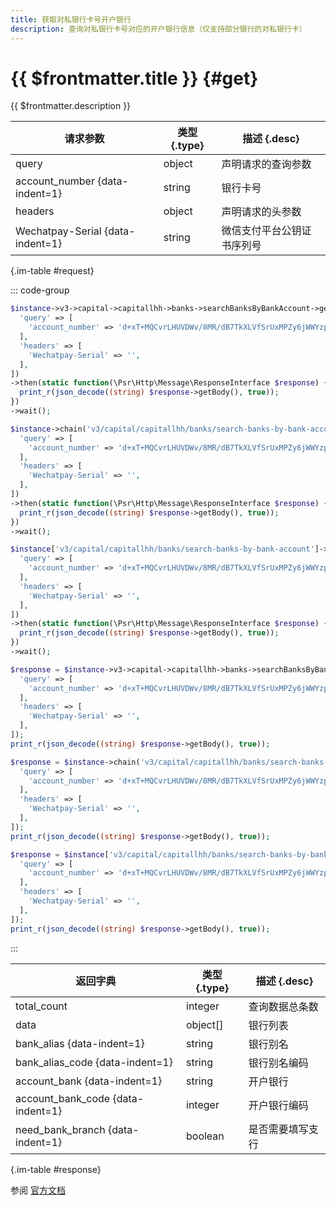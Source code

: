 ```yaml
---
title: 获取对私银行卡号开户银行
description: 查询对私银行卡号对应的开户银行信息（仅支持部分银行的对私银行卡）
---
```


# {{ $frontmatter.title }} {#get}

{{ $frontmatter.description }}

| 请求参数 | 类型 {.type} | 描述 {.desc}
| --- | --- | ---
| query | object | 声明请求的查询参数
| account_number {data-indent=1} | string | 银行卡号
| headers | object | 声明请求的头参数
| Wechatpay-Serial {data-indent=1} | string | 微信支付平台公钥证书序列号

{.im-table #request}

::: code-group

```php [异步纯链式]
$instance->v3->capital->capitallhh->banks->searchBanksByBankAccount->getAsync([
  'query' => [
    'account_number' => 'd+xT+MQCvrLHUVDWv/8MR/dB7TkXLVfSrUxMPZy6jWWYzpRrEEaYQE8ZRGYoeorwC+w==',
  ],
  'headers' => [
    'Wechatpay-Serial' => '',
  ],
])
->then(static function(\Psr\Http\Message\ResponseInterface $response) {
  print_r(json_decode((string) $response->getBody(), true));
})
->wait();
```

```php [异步声明式]
$instance->chain('v3/capital/capitallhh/banks/search-banks-by-bank-account')->getAsync([
  'query' => [
    'account_number' => 'd+xT+MQCvrLHUVDWv/8MR/dB7TkXLVfSrUxMPZy6jWWYzpRrEEaYQE8ZRGYoeorwC+w==',
  ],
  'headers' => [
    'Wechatpay-Serial' => '',
  ],
])
->then(static function(\Psr\Http\Message\ResponseInterface $response) {
  print_r(json_decode((string) $response->getBody(), true));
})
->wait();
```

```php [异步属性式]
$instance['v3/capital/capitallhh/banks/search-banks-by-bank-account']->getAsync([
  'query' => [
    'account_number' => 'd+xT+MQCvrLHUVDWv/8MR/dB7TkXLVfSrUxMPZy6jWWYzpRrEEaYQE8ZRGYoeorwC+w==',
  ],
  'headers' => [
    'Wechatpay-Serial' => '',
  ],
])
->then(static function(\Psr\Http\Message\ResponseInterface $response) {
  print_r(json_decode((string) $response->getBody(), true));
})
->wait();
```

```php [同步纯链式]
$response = $instance->v3->capital->capitallhh->banks->searchBanksByBankAccount->get([
  'query' => [
    'account_number' => 'd+xT+MQCvrLHUVDWv/8MR/dB7TkXLVfSrUxMPZy6jWWYzpRrEEaYQE8ZRGYoeorwC+w==',
  ],
  'headers' => [
    'Wechatpay-Serial' => '',
  ],
]);
print_r(json_decode((string) $response->getBody(), true));
```

```php [同步声明式]
$response = $instance->chain('v3/capital/capitallhh/banks/search-banks-by-bank-account')->get([
  'query' => [
    'account_number' => 'd+xT+MQCvrLHUVDWv/8MR/dB7TkXLVfSrUxMPZy6jWWYzpRrEEaYQE8ZRGYoeorwC+w==',
  ],
  'headers' => [
    'Wechatpay-Serial' => '',
  ],
]);
print_r(json_decode((string) $response->getBody(), true));
```

```php [同步属性式]
$response = $instance['v3/capital/capitallhh/banks/search-banks-by-bank-account']->get([
  'query' => [
    'account_number' => 'd+xT+MQCvrLHUVDWv/8MR/dB7TkXLVfSrUxMPZy6jWWYzpRrEEaYQE8ZRGYoeorwC+w==',
  ],
  'headers' => [
    'Wechatpay-Serial' => '',
  ],
]);
print_r(json_decode((string) $response->getBody(), true));
```

:::

| 返回字典 | 类型 {.type} | 描述 {.desc}
| --- | --- | ---
| total_count | integer | 查询数据总条数
| data | object[] | 银行列表
| bank_alias {data-indent=1} | string | 银行别名
| bank_alias_code {data-indent=1} | string | 银行别名编码
| account_bank {data-indent=1} | string | 开户银行
| account_bank_code {data-indent=1} | integer | 开户银行编码
| need_bank_branch {data-indent=1} | boolean | 是否需要填写支行

{.im-table #response}

参阅 [官方文档](https://pay.weixin.qq.com/wiki/doc/apiv3_partner/Offline/apis/chapter11_2_1.shtml)
